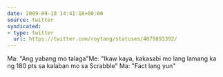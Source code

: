 ```yaml
---
date: 2009-09-18 14:41:18+00:00
source: twitter
syndicated:
- type: twitter
  url: https://twitter.com/roytang/statuses/4079893392/
---
```


Ma: "Ang yabang mo talaga"Me: "Ikaw kaya, kakasabi mo lang lamang ka ng 180 pts sa kalaban mo sa Scrabble"Ma: "Fact lang yun"